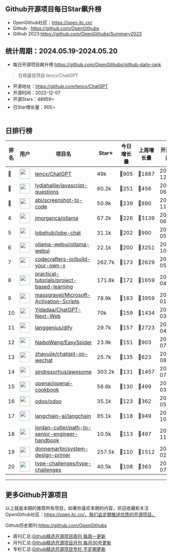 ## Github开源项目每日Star飙升榜

- OpenGithub社区：https://open.itc.cn/
- Github : https://github.com/OpenGithubs
- Github 2023:https://github.com/OpenGithubs/Summary2023

## 统计周期：2024.05.19-2024.05.20

- 每日开源项目飙升榜:https://github.com/OpenGithubs/github-daily-rank



> 日榜最佳项目:lencx/ChatGPT  

- 开源地址：https://github.com/lencx/ChatGPT
- 开源时间：2022-12-07
- 开源Stars：48959⭐
- 日Star增长量：905⭐

![]()


## 日排行榜

| 排名        |  用户     |  项目名          | Star⭐          | 今日增长量     | 上周增长量      |  开源时间   |
|------------|------------|---------------|---------------- |--------------|----------------|------------|
| 🥇 | <img src="https://avatars.githubusercontent.com/u/16164244?u=e494bcc61f8128a85aaa9c717958a053f8747402&v=4" alt="" size="32" height="32" width="32" data-view-component="true" class="avatar circle"> | [lencx/ChatGPT](https://github.com/lencx/ChatGPT)| 49k  | 🔺905| 🔺1887 | 2022-12-07 |
| 🥈 | <img src="https://avatars.githubusercontent.com/u/29451794?u=f45877206b6d211383c6fe83ac8d0fdf50724b64&v=4" alt="" size="32" height="32" width="32" data-view-component="true" class="avatar circle"> | [lydiahallie/javascript-questions](https://github.com/lydiahallie/javascript-questions)| 60.2k  | 🔺251| 🔺456 | 2019-06-12 |
| 🥉 | <img src="https://avatars.githubusercontent.com/u/23818?u=20a6bb441ca25e49b4d8bdb602c171c5e1a065bf&v=4" alt="" size="32" height="32" width="32" data-view-component="true" class="avatar circle"> | [abi/screenshot-to-code](https://github.com/abi/screenshot-to-code)| 50.9k  | 🔺239| 🔺890 | 2023-11-15 |
| 4 | <img src="https://avatars.githubusercontent.com/u/151674099?v=4" alt="" size="32" height="32" width="32" data-view-component="true" class="avatar circle"> | [jmorganca/ollama](https://github.com/jmorganca/ollama)| 67.2k  | 🔺226| 🔺3139 | 2023-06-27 |
| 5 | <img src="https://avatars.githubusercontent.com/u/131470832?v=4" alt="" size="32" height="32" width="32" data-view-component="true" class="avatar circle"> | [lobehub/lobe-chat](https://github.com/lobehub/lobe-chat)| 31.1k  | 🔺202| 🔺990 | 2023-05-21 |
| 6 | <img src="https://avatars.githubusercontent.com/u/158137808?v=4" alt="" size="32" height="32" width="32" data-view-component="true" class="avatar circle"> | [ollama-webui/ollama-webui](https://github.com/ollama-webui/ollama-webui)| 22.1k  | 🔺200| 🔺3251 | 2023-10-07 |
| 7 | <img src="https://avatars.githubusercontent.com/u/58904235?v=4" alt="" size="32" height="32" width="32" data-view-component="true" class="avatar circle"> | [codecrafters-io/build-your-own-x](https://github.com/codecrafters-io/build-your-own-x)| 262.7k  | 🔺173| 🔺2629 | 2018-05-09 |
| 8 | <img src="https://avatars.githubusercontent.com/u/89421154?v=4" alt="" size="32" height="32" width="32" data-view-component="true" class="avatar circle"> | [practical-tutorials/project-based-learning](https://github.com/practical-tutorials/project-based-learning)| 171.8k  | 🔺172| 🔺1659 | 2017-04-12 |
| 9 | <img src="https://avatars.githubusercontent.com/u/59795046?v=4" alt="" size="32" height="32" width="32" data-view-component="true" class="avatar circle"> | [massgravel/Microsoft-Activation-Scripts](https://github.com/massgravel/Microsoft-Activation-Scripts)| 78.9k  | 🔺163| 🔺3959 | 2020-01-13 |
| 10 | <img src="https://avatars.githubusercontent.com/u/153288546?v=4" alt="" size="32" height="32" width="32" data-view-component="true" class="avatar circle"> | [Yidadaa/ChatGPT-Next-Web](https://github.com/Yidadaa/ChatGPT-Next-Web)| 70k  | 🔺159| 🔺1434 | 2023-03-11 |
| 11 | <img src="https://avatars.githubusercontent.com/u/127165244?v=4" alt="" size="32" height="32" width="32" data-view-component="true" class="avatar circle"> | [langgenius/dify](https://github.com/langgenius/dify)| 29.7k  | 🔺157| 🔺2723 | 2023-04-12 |
| 12 | <img src="https://avatars.githubusercontent.com/u/30287768?u=430d71312cd7b74533c807b08d7211a6e25d4edd&v=4" alt="" size="32" height="32" width="32" data-view-component="true" class="avatar circle"> | [NaiboWang/EasySpider](https://github.com/NaiboWang/EasySpider)| 23.9k  | 🔺151| 🔺903 | 2020-07-18 |
| 13 | <img src="https://avatars.githubusercontent.com/u/26161723?u=a2d51ccd0b85cc5561f42dfe9219a11577dd6c26&v=4" alt="" size="32" height="32" width="32" data-view-component="true" class="avatar circle"> | [zhayujie/chatgpt-on-wechat](https://github.com/zhayujie/chatgpt-on-wechat)| 25.7k  | 🔺135| 🔺623 | 2022-08-07 |
| 14 | <img src="https://avatars.githubusercontent.com/u/170270?u=34acd557a042ac478d273a4621570cadb6b0bd89&v=4" alt="" size="32" height="32" width="32" data-view-component="true" class="avatar circle"> | [sindresorhus/awesome](https://github.com/sindresorhus/awesome)| 303.2k  | 🔺131| 🔺1457 | 2014-07-11 |
| 15 | <img src="https://avatars.githubusercontent.com/u/14957082?v=4" alt="" size="32" height="32" width="32" data-view-component="true" class="avatar circle"> | [openai/openai-cookbook](https://github.com/openai/openai-cookbook)| 56.6k  | 🔺130| 🔺499 | 2022-03-11 |
| 16 | <img src="https://avatars.githubusercontent.com/u/6368483?v=4" alt="" size="32" height="32" width="32" data-view-component="true" class="avatar circle"> | [odoo/odoo](https://github.com/odoo/odoo)| 35.1k  | 🔺123| 🔺362 | 2014-05-13 |
| 17 | <img src="https://avatars.githubusercontent.com/u/126733545?v=4" alt="" size="32" height="32" width="32" data-view-component="true" class="avatar circle"> | [langchain-ai/langchain](https://github.com/langchain-ai/langchain)| 85.1k  | 🔺118| 🔺949 | 2022-10-17 |
| 18 | <img src="https://avatars.githubusercontent.com/u/13022754?u=9efa92dd54e9502603f82b335600fe7528bd0a88&v=4" alt="" size="32" height="32" width="32" data-view-component="true" class="avatar circle"> | [jordan-cutler/path-to-senior-engineer-handbook](https://github.com/jordan-cutler/path-to-senior-engineer-handbook)| 10.5k  | 🔺113| 🔺497 | 2023-11-25 |
| 19 | <img src="https://avatars.githubusercontent.com/u/5458997?u=f1007b583e55e7ccfb6ccf0e200051156112dd9b&v=4" alt="" size="32" height="32" width="32" data-view-component="true" class="avatar circle"> | [donnemartin/system-design-primer](https://github.com/donnemartin/system-design-primer)| 257.5k  | 🔺110| 🔺1512 | 2017-02-27 |
| 20 | <img src="https://avatars.githubusercontent.com/u/68700335?v=4" alt="" size="32" height="32" width="32" data-view-component="true" class="avatar circle"> | [type-challenges/type-challenges](https://github.com/type-challenges/type-challenges)| 40.5k  | 🔺108| 🔺363 | 2020-07-23 |

---
## 更多Github开源项目

以上就是本期的推荐所有项目，如果你喜欢本期的内容，欢迎收藏和关注OpenGithub社区：https://open.itc.cn/，我们会定期推送优质的开源项目。

Github历史期刊:https://github.com/OpenGithubs
- 周刊汇总:[Github精选开源项目周刊,每周一更新](https://github.com/OpenGithubs/weekly)
- 月刊汇总:[Github精选开源项目月刊,每月30号更新](https://github.com/OpenGithubs/monthly)
- 专栏汇总:[Github精选开源项目专栏,不定期更新](https://github.com/OpenGithubs/selectedColumn)
